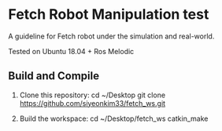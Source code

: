 # Fetch Robot Manipulation test 
A guideline for Fetch robot under the simulation and real-world.

Tested on Ubuntu 18.04 + Ros Melodic

## Build and Compile
1. Clone this repository:
        cd ~/Desktop
        git clone https://github.com/siyeonkim33/fetch_ws.git

2. Build the workspace:
        cd ~/Desktop/fetch_ws
        catkin_make
